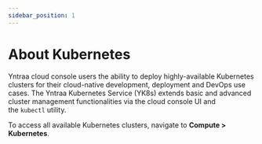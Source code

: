 ```yaml
---
sidebar_position: 1
---
```

# About Kubernetes

Yntraa cloud console users the ability to deploy highly-available Kubernetes clusters for their cloud-native development, deployment and DevOps use cases. The Yntraa Kubernetes Service (YK8s) extends basic and advanced cluster management functionalities via the cloud console UI and the `kubectl` utility.

To access all available Kubernetes clusters, navigate to **Compute > Kubernetes**. 




